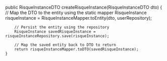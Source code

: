   public RisqueInstanceDTO createRisqueInstance(RisqueInstanceDTO dto) {
        // Map the DTO to the entity using the static mapper
        RisqueInstance risqueInstance = RisqueInstanceMapper.toEntity(dto, userRepository);

        // Persist the entity using the repository
        RisqueInstance savedRisqueInstance = risqueInstanceRepository.save(risqueInstance);

        // Map the saved entity back to DTO to return
        return risqueInstanceMapper.toDTO(savedRisqueInstance);
    }
